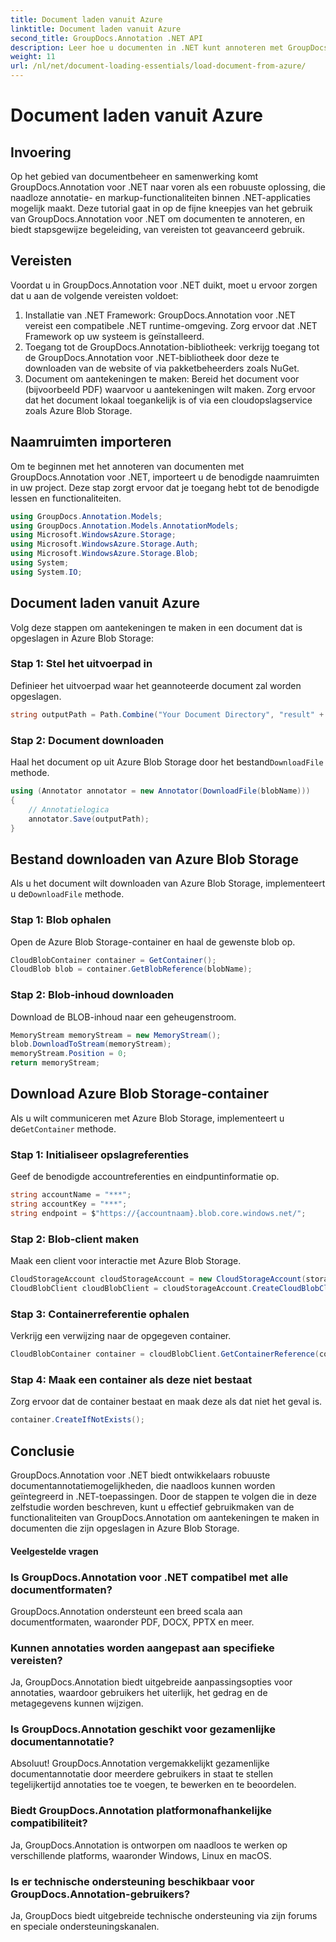 ```yaml
---
title: Document laden vanuit Azure
linktitle: Document laden vanuit Azure
second_title: GroupDocs.Annotation .NET API
description: Leer hoe u documenten in .NET kunt annoteren met GroupDocs.Annotation. Stapsgewijze zelfstudie voor naadloze integratie met Azure Blob Storage.
weight: 11
url: /nl/net/document-loading-essentials/load-document-from-azure/
---
```


# Document laden vanuit Azure

## Invoering
Op het gebied van documentbeheer en samenwerking komt GroupDocs.Annotation voor .NET naar voren als een robuuste oplossing, die naadloze annotatie- en markup-functionaliteiten binnen .NET-applicaties mogelijk maakt. Deze tutorial gaat in op de fijne kneepjes van het gebruik van GroupDocs.Annotation voor .NET om documenten te annoteren, en biedt stapsgewijze begeleiding, van vereisten tot geavanceerd gebruik.
## Vereisten
Voordat u in GroupDocs.Annotation voor .NET duikt, moet u ervoor zorgen dat u aan de volgende vereisten voldoet:
1. Installatie van .NET Framework: GroupDocs.Annotation voor .NET vereist een compatibele .NET runtime-omgeving. Zorg ervoor dat .NET Framework op uw systeem is geïnstalleerd.
2. Toegang tot de GroupDocs.Annotation-bibliotheek: verkrijg toegang tot de GroupDocs.Annotation voor .NET-bibliotheek door deze te downloaden van de website of via pakketbeheerders zoals NuGet.
3. Document om aantekeningen te maken: Bereid het document voor (bijvoorbeeld PDF) waarvoor u aantekeningen wilt maken. Zorg ervoor dat het document lokaal toegankelijk is of via een cloudopslagservice zoals Azure Blob Storage.

## Naamruimten importeren
Om te beginnen met het annoteren van documenten met GroupDocs.Annotation voor .NET, importeert u de benodigde naamruimten in uw project. Deze stap zorgt ervoor dat je toegang hebt tot de benodigde lessen en functionaliteiten.
```csharp
using GroupDocs.Annotation.Models;
using GroupDocs.Annotation.Models.AnnotationModels;
using Microsoft.WindowsAzure.Storage;
using Microsoft.WindowsAzure.Storage.Auth;
using Microsoft.WindowsAzure.Storage.Blob;
using System;
using System.IO;
```

## Document laden vanuit Azure
Volg deze stappen om aantekeningen te maken in een document dat is opgeslagen in Azure Blob Storage:
### Stap 1: Stel het uitvoerpad in
Definieer het uitvoerpad waar het geannoteerde document zal worden opgeslagen.
```csharp
string outputPath = Path.Combine("Your Document Directory", "result" + Path.GetExtension("input.pdf"));
```
### Stap 2: Document downloaden
 Haal het document op uit Azure Blob Storage door het bestand`DownloadFile` methode.
```csharp
using (Annotator annotator = new Annotator(DownloadFile(blobName)))
{
    // Annotatielogica
    annotator.Save(outputPath);
}
```
## Bestand downloaden van Azure Blob Storage
 Als u het document wilt downloaden van Azure Blob Storage, implementeert u de`DownloadFile` methode.
### Stap 1: Blob ophalen
Open de Azure Blob Storage-container en haal de gewenste blob op.
```csharp
CloudBlobContainer container = GetContainer();
CloudBlob blob = container.GetBlobReference(blobName);
```
### Stap 2: Blob-inhoud downloaden
Download de BLOB-inhoud naar een geheugenstroom.
```csharp
MemoryStream memoryStream = new MemoryStream();
blob.DownloadToStream(memoryStream);
memoryStream.Position = 0;
return memoryStream;
```
## Download Azure Blob Storage-container
 Als u wilt communiceren met Azure Blob Storage, implementeert u de`GetContainer` methode.
### Stap 1: Initialiseer opslagreferenties
Geef de benodigde accountreferenties en eindpuntinformatie op.
```csharp
string accountName = "***";
string accountKey = "***";
string endpoint = $"https://{accountnaam}.blob.core.windows.net/";
```
### Stap 2: Blob-client maken
Maak een client voor interactie met Azure Blob Storage.
```csharp
CloudStorageAccount cloudStorageAccount = new CloudStorageAccount(storageCredentials, new Uri(endpoint), null, null, null);
CloudBlobClient cloudBlobClient = cloudStorageAccount.CreateCloudBlobClient();
```
### Stap 3: Containerreferentie ophalen
Verkrijg een verwijzing naar de opgegeven container.
```csharp
CloudBlobContainer container = cloudBlobClient.GetContainerReference(containerName);
```
### Stap 4: Maak een container als deze niet bestaat
Zorg ervoor dat de container bestaat en maak deze als dat niet het geval is.
```csharp
container.CreateIfNotExists();
```

## Conclusie
GroupDocs.Annotation voor .NET biedt ontwikkelaars robuuste documentannotatiemogelijkheden, die naadloos kunnen worden geïntegreerd in .NET-toepassingen. Door de stappen te volgen die in deze zelfstudie worden beschreven, kunt u effectief gebruikmaken van de functionaliteiten van GroupDocs.Annotation om aantekeningen te maken in documenten die zijn opgeslagen in Azure Blob Storage.
#### Veelgestelde vragen
### Is GroupDocs.Annotation voor .NET compatibel met alle documentformaten?
GroupDocs.Annotation ondersteunt een breed scala aan documentformaten, waaronder PDF, DOCX, PPTX en meer.
### Kunnen annotaties worden aangepast aan specifieke vereisten?
Ja, GroupDocs.Annotation biedt uitgebreide aanpassingsopties voor annotaties, waardoor gebruikers het uiterlijk, het gedrag en de metagegevens kunnen wijzigen.
### Is GroupDocs.Annotation geschikt voor gezamenlijke documentannotatie?
Absoluut! GroupDocs.Annotation vergemakkelijkt gezamenlijke documentannotatie door meerdere gebruikers in staat te stellen tegelijkertijd annotaties toe te voegen, te bewerken en te beoordelen.
### Biedt GroupDocs.Annotation platformonafhankelijke compatibiliteit?
Ja, GroupDocs.Annotation is ontworpen om naadloos te werken op verschillende platforms, waaronder Windows, Linux en macOS.
### Is er technische ondersteuning beschikbaar voor GroupDocs.Annotation-gebruikers?
Ja, GroupDocs biedt uitgebreide technische ondersteuning via zijn forums en speciale ondersteuningskanalen.